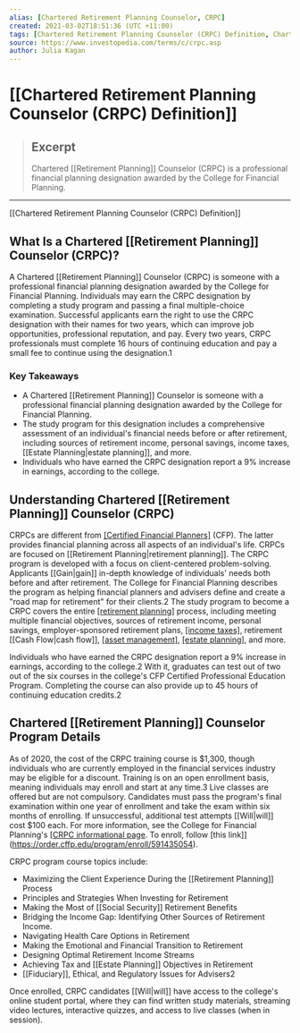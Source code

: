 ```yaml
---
alias: [Chartered Retirement Planning Counselor, CRPC]
created: 2021-03-02T18:51:36 (UTC +11:00)
tags: [Chartered Retirement Planning Counselor (CRPC) Definition, Chartered Retirement Planning Counselor (CRPC) Definition]
source: https://www.investopedia.com/terms/c/crpc.asp
author: Julia Kagan
---
```


# [[Chartered Retirement Planning Counselor (CRPC) Definition]]

> ## Excerpt
> Chartered [[Retirement Planning]] Counselor (CRPC) is a professional financial planning designation awarded by the College for Financial Planning.

---

[[Chartered Retirement Planning Counselor (CRPC) Definition]]
## What Is a Chartered [[Retirement Planning]] Counselor (CRPC)?

A Chartered [[Retirement Planning]] Counselor (CRPC) is someone with a professional financial planning designation awarded by the College for Financial Planning. Individuals may earn the CRPC designation by completing a study program and passing a final multiple-choice examination. Successful applicants earn the right to use the CRPC designation with their names for two years, which can improve job opportunities, professional reputation, and pay. Every two years, CRPC professionals must complete 16 hours of continuing education and pay a small fee to continue using the designation.1

### Key Takeaways

-   A Chartered [[Retirement Planning]] Counselor is someone with a professional financial planning designation awarded by the College for Financial Planning.
-   The study program for this designation includes a comprehensive assessment of an individual's financial needs before or after retirement, including sources of retirement income, personal savings, income taxes, [[Estate Planning|estate planning]], and more.
-   Individuals who have earned the CRPC designation report a 9% increase in earnings, according to the college.

## Understanding Chartered [[Retirement Planning]] Counselor (CRPC)

CRPCs are different from [[Certified Financial Planners]](https://www.investopedia.com/terms/c/cfp.asp) (CFP). The latter provides financial planning across all aspects of an individual's life. CRPCs are focused on [[Retirement Planning|retirement planning]]. The CRPC program is developed with a focus on client-centered problem-solving. Applicants [[Gain|gain]] in-depth knowledge of individuals' needs both before and after retirement. The College for Financial Planning describes the program as helping financial planners and advisers define and create a "road map for retirement" for their clients.2 The study program to become a CRPC covers the entire [[retirement planning]](https://www.investopedia.com/terms/r/retirement-planning.asp) process, including meeting multiple financial objectives, sources of retirement income, personal savings, employer-sponsored retirement plans, [[income taxes]](https://www.investopedia.com/terms/i/incometax.asp), retirement [[Cash Flow|cash flow]], [[asset management]](https://www.investopedia.com/terms/a/assetmanagement.asp), [[estate planning]](https://www.investopedia.com/terms/e/estateplanning.asp), and more.

Individuals who have earned the CRPC designation report a 9% increase in earnings, according to the college.2 With it, graduates can test out of two out of the six courses in the college's CFP Certified Professional Education Program. Completing the course can also provide up to 45 hours of continuing education credits.2

## Chartered [[Retirement Planning]] Counselor Program Details

As of 2020, the cost of the CRPC training course is $1,300, though individuals who are currently employed in the financial services industry may be eligible for a discount. Training is on an open enrollment basis, meaning individuals may enroll and start at any time.3 Live classes are offered but are not compulsory. Candidates must pass the program's final examination within one year of enrollment and take the exam within six months of enrolling. If unsuccessful, additional test attempts [[Will|will]] cost $100 each. For more information, see the College for Financial Planning's [[CRPC informational page](http://www.cffpinfo.com/crpc#course-details). To enroll, follow [this link]](https://order.cffp.edu/program/enroll/591435054).

CRPC program course topics include:

-   Maximizing the Client Experience During the [[Retirement Planning]] Process
-   Principles and Strategies When Investing for Retirement
-   Making the Most of [[Social Security]] Retirement Benefits
-   Bridging the Income Gap: Identifying Other Sources of Retirement Income.
-   Navigating Health Care Options in Retirement
-   Making the Emotional and Financial Transition to Retirement
-   Designing Optimal Retirement Income Streams
-   Achieving Tax and [[Estate Planning]] Objectives in Retirement
-   [[Fiduciary]], Ethical, and Regulatory Issues for Advisers2

Once enrolled, CRPC candidates [[Will|will]] have access to the college's online student portal, where they can find written study materials, streaming video lectures, interactive quizzes, and access to live classes (when in session).
